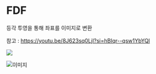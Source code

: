 # FDF

등각 투영을 통해 좌표를 이미지로 변환

참고 : https://youtu.be/8J623sq0LjI?si=hBIqr--qsw1YbYQl

<p algin ="center">

<img src = "https://github.com/jonique98/FDF/assets/104954561/49163629-21fa-4c31-a6ba-f7422f4fe6d5">




</p>

![이미지](IMG_0428.png)
